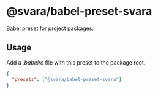 # @svara/babel-preset-svara

[Babel](https://babeljs.io/) preset for project packages.

## Usage

Add a _.babelrc_ file with this preset to the package root.

```json
{
  "presets": ["@svara/babel-preset-svara"]
}
```
